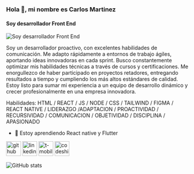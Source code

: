 ### Hola 👋, mi nombre es Carlos Martinez
#### Soy desarrollador Front End 
![Soy desarrollador Front End ](https://arturssmirnovs.github.io/github-profile-readme-generator/images/banner.png)

Soy un desarrollador proactivo, con excelentes habilidades de comunicación. Me adapto rápidamente a entornos de trabajo ágiles, aportando ideas innovadoras en cada sprint. Busco constantemente optimizar mis habilidades técnicas a través de cursos y certificaciones.
Me enorgullezco de haber participado en proyectos retadores, entregando resultados a tiempo y cumpliendo los más altos estándares de calidad. Estoy listo para sumar mi experiencia a un equipo de desarrollo dinámico y crecer profesionalmente en una empresa innovadora.

Habilidades: HTML / REACT / JS / NODE / CSS / TAILWIND / FIGMA / REACT NATIVE / LIDERAZGO /ADAPTACION / PROACTIVIDAD / RECURSIVIDAD / COMUNICACION / OBJETIVIDAD / DISCIPLINA / APASIONADO

- 🌱 Estoy aprendiendo React native y Flutter 


[<img src='https://cdn.jsdelivr.net/npm/simple-icons@3.0.1/icons/github.svg' alt='github' height='40'>](https://github.com/https://github.com/CarlosEmartinezC)  [<img src='https://cdn.jsdelivr.net/npm/simple-icons@3.0.1/icons/linkedin.svg' alt='linkedin' height='40'>](carlos-martinezc)  [<img src='https://cdn.jsdelivr.net/npm/simple-icons@3.0.1/icons/t-mobile.svg' alt='t-mobile' height='40'>](https://torre.ai/s/q71teu4ZTW)  [<img src='https://cdn.jsdelivr.net/npm/simple-icons@3.0.1/icons/codeship.svg' alt='codeship' height='40'>](https://carlos-martinez-wed.vercel.app/)  

![GitHub stats](https://github-readme-stats.vercel.app/api?username=https://github.com/CarlosEmartinezC&show_icons=true)  

